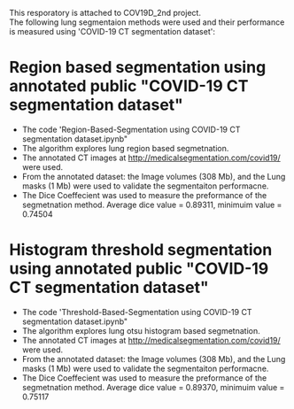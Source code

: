 This resporatory is attached to COV19D_2nd project. <br/>
The following lung segmentaion methods were used and their performance is measured using 'COVID-19 CT segmentation dataset':

# Region based segmentation using annotated public "COVID-19 CT segmentation dataset"
* The code 'Region-Based-Segmentation using COVID-19 CT segmentation dataset.ipynb"
* The algorithm explores lung region based segmetnation.
* The annotated CT images at http://medicalsegmentation.com/covid19/ were used.
* From the annotated dataset: the Image volumes (308 Mb), and the Lung masks (1 Mb) were used to validate the segmentaiton performacne.
* The Dice Coeffecient was used to measure the preformance of the segmetnation method. Average dice value = 0.89311, minimuim value = 0.74504

# Histogram threshold segmentation using annotated public "COVID-19 CT segmentation dataset"
* The code 'Threshold-Based-Segmentation using COVID-19 CT segmentation dataset.ipynb"
* The algorithm explores lung otsu histogram based segmetnation.
* The annotated CT images at http://medicalsegmentation.com/covid19/ were used.
* From the annotated dataset: the Image volumes (308 Mb), and the Lung masks (1 Mb) were used to validate the segmentaiton performacne.
* The Dice Coeffecient was used to measure the preformance of the segmetnation method. Average dice value = 0.89370, minimuim value = 0.75117
